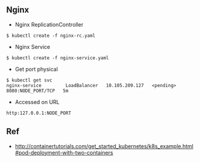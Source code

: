 ## Nginx
* Nginx ReplicationController
```
$ kubectl create -f nginx-rc.yaml
```
* Nginx Service
```
$ kubectl create -f nginx-service.yaml
```
* Get port physical
```
$ kubectl get svc
nginx-service         LoadBalancer   10.105.209.127   <pending>     8080:NODE_PORT/TCP   5m

```
* Accessed on URL
```
http:127.0.0.1:NODE_PORT
```

## Ref
* http://containertutorials.com/get_started_kubernetes/k8s_example.html#pod-deployment-with-two-containers


